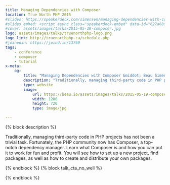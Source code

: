 ```yaml
---
title: Managing Dependencies with Composer
location: True North PHP 2015
#slides: https://speakerdeck.com/simensen/managing-dependencies-with-composer-php-tek-2015
#slides_embed: <script async class="speakerdeck-embed" data-id="627a60fc8b514639a1b717860431d15f" data-ratio="1.77777777777778" src="//speakerdeck.com/assets/embed.js"></script>
#cover: assets/images/talks/2015-05-19-composer.jpg
logo: assets/images/talks/truenorthphp-logo.png
logo_link: http://truenorthphp.ca/schedule.php
#joinedin: https://joind.in/13769
tags:
    - conference
    - composer
    - tutorial
x-meta:
    og:
        title: "Managing Dependencies with Composer &middot; Beau Simensen &middot; Dragonfly Development &middot; dflydev"
        description: "Traditionally, managing third-party code in PHP projects has not been a trivial task. Fortunately, the PHP community now has Composer, a top-notch dependency manager. Learn what Composer is and how you can put it to work for fun and profit. You will see how to set up a new project, find packages, as well as how to create and distribute your own packages."
        type: website
        image:
            url: https://beau.io/assets/images/talks/2015-05-19-composer.jpg
            width: 1280
            height: 720
            type: image/jpg

---
```

{% block description %}

Traditionally, managing third-party code in PHP projects has not been a trivial task. Fortunately, the PHP community now has Composer, a top-notch dependency manager. Learn what Composer is and how you can put it to work for fun and profit. You will see how to set up a new project, find packages, as well as how to create and distribute your own packages.

{% endblock %}
{% block talk_cta_no_well %}
<script src="https://app.convertkit.com/landing_pages/766.js?orient=horz&ref=beau.io-phptek-composer"></script>
{% endblock  %}
